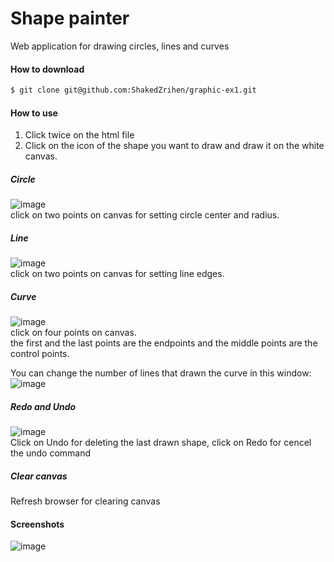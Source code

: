 

#  Shape painter

Web application for drawing circles, lines and curves

#### How to download  

```bash
$ git clone git@github.com:ShakedZrihen/graphic-ex1.git
```

#### How to use 
1. Click twice on the html file
2. Click on the icon of the shape you want to draw and draw it on the white canvas.

##### Circle
![image](https://user-images.githubusercontent.com/30412727/56028001-d32fb800-5d1f-11e9-9b4f-95831e4efd69.png)
<br/>
click on two points on canvas for setting circle center and radius.




##### Line
![image](https://user-images.githubusercontent.com/30412727/56027994-ca3ee680-5d1f-11e9-94bc-2d5a2d0bfd3e.png)
<br/>
click on two points on canvas for setting line edges.

##### Curve
![image](https://user-images.githubusercontent.com/30412727/56027959-bdba8e00-5d1f-11e9-8784-c1bfc3497a13.png)
<br/>
click on four points on canvas. <br/>
the first and the last points are the endpoints and the middle points are the control points.

You can change the number of lines that drawn the curve in this window: 
<br/>
![image](https://user-images.githubusercontent.com/30412727/56054803-743e6300-5d60-11e9-8a8c-7010285b2c46.png)

##### Redo and Undo
![image](https://user-images.githubusercontent.com/30412727/56027914-aa0f2780-5d1f-11e9-9baf-60df59a72305.png)
<br/>
Click on Undo for deleting the last drawn shape, click on Redo for cencel the undo command

##### Clear canvas
Refresh browser for clearing canvas

#### Screenshots
![image](https://user-images.githubusercontent.com/30412727/56026291-81396300-5d1c-11e9-9f4f-be147592df02.png)


